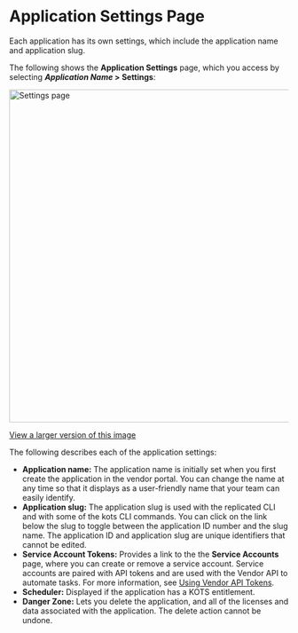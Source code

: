 # Application Settings Page

Each application has its own settings, which include the application name and application slug.

The following shows the **Application Settings** page, which you access by selecting **_Application Name_ > Settings**:

<img alt="Settings page" src="/images/application-settings.png" width="600px"/>

[View a larger version of this image](/images/application-settings.png)

The following describes each of the application settings:

- **Application name:** The application name is initially set when you first create the application in the vendor portal. You can change the name at any time so that it displays as a user-friendly name that your team can easily identify.
- **Application slug:** The application slug is used with the replicated CLI and with some of the kots CLI commands. You can click on the link below the slug to toggle between the application ID number and the slug name. The application ID and application slug are unique identifiers that cannot be edited.
- **Service Account Tokens:** Provides a link to the the **Service Accounts** page, where you can create or remove a service account. Service accounts are paired with API tokens and are used with the Vendor API to automate tasks. For more information, see [Using Vendor API Tokens](/reference/vendor-api-using).
- **Scheduler:** Displayed if the application has a KOTS entitlement.
- **Danger Zone:** Lets you delete the application, and all of the licenses and data associated with the application. The delete action cannot be undone.